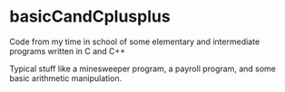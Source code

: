 # basicCandCplusplus
Code from my time in school of some elementary and intermediate programs written in C and C++

Typical stuff like a minesweeper program, a payroll program, and some basic arithmetic manipulation.
